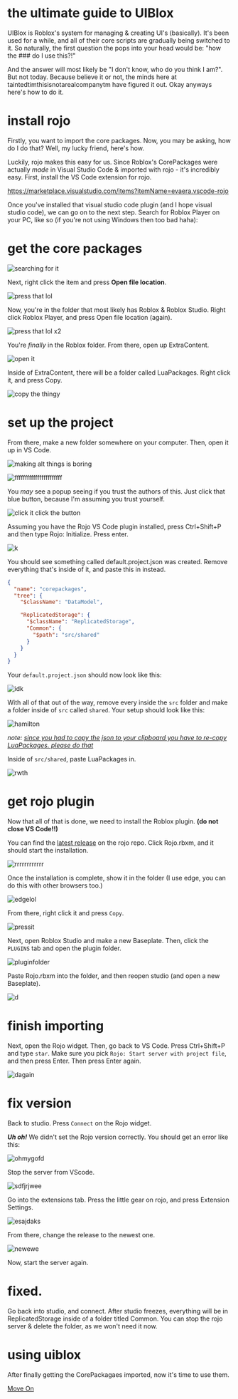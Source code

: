 # the ultimate guide to UIBlox

UIBlox is Roblox's system for managing & creating UI's (basically). It's been used for a while, and all of their core scripts are gradually being switched to it. So naturally, the first question the pops into your head would be: "how the ### do I use this?!"

And the answer will most likely be "I don't know, who do you think I am?". But not today. Because believe it or not, the minds here at taintedtimthisisnotarealcompanytm have figured it out. Okay anyways here's how to do it.

# install rojo

Firstly, you want to import the core packages. Now, you may be asking, how do I do that? Well, my lucky friend, here's how.

Luckily, rojo makes this easy for us. Since Roblox's CorePackages were actually *made* in Visual Studio Code & imported with rojo - it's incredibly easy. First, install the VS Code extension for rojo.

https://marketplace.visualstudio.com/items?itemName=evaera.vscode-rojo

Once you've installed that visual studio code plugin (and I hope visual studio code), we can go on to the next step. Search for Roblox Player on your PC, like so (if you're not using Windows then too bad haha):

# get the core packages

![searching for it](images/search.png)

Next, right click the item and press **Open file location**.

![press that lol](images/ofl.png)

Now, you're in the folder that most likely has Roblox & Roblox Studio. Right click Roblox Player, and press Open file location (again).

![press that lol x2](images/ofl2.png)

You're *finally* in the Roblox folder. From there, open up ExtraContent.

![open it](images/extracontent.png)

Inside of ExtraContent, there will be a folder called LuaPackages. Right click it, and press Copy.

![copy the thingy](images/copyec.png)

# set up the project

From there, make a new folder somewhere on your computer. Then, open it up in VS Code.

![making alt things is boring](images/openfolder.png)

![fffffffffffffffffffffff](images/yesclickyes.png)

You *may* see a popup seeing if you trust the authors of this. Just click that blue button, because I'm assuming you trust yourself.

![click it click the button](images/itrustme.png)

Assuming you have the Rojo VS Code plugin installed, press Ctrl+Shift+P and then type Rojo: Initialize. Press enter.

![k](images/fghj.png)

You should see something called default.project.json was created. Remove everything that's inside of it, and paste this in instead.

```json
{
  "name": "corepackages",
  "tree": {
    "$className": "DataModel",

    "ReplicatedStorage": {
      "$className": "ReplicatedStorage",
      "Common": {
        "$path": "src/shared"
      }
    }
  }
}
```

Your `default.project.json` should now look like this:

![idk](images/oops.png)

With all of that out of the way, remove every inside the `src` folder and make a folder inside of `src` called `shared`. Your setup should look like this:

![hamilton](images/uhohyoumadethewrongsuckeracuckold.png)

*note: <a href="#get-the-core-packages">since you had to copy the json to your clipboard you have to re-copy LuaPackages. please do that</a>*

Inside of `src/shared`, paste LuaPackages in.

![rwth](images/big.png)

# get rojo plugin

Now that all of that is done, we need to install the Roblox plugin. **(do not close VS Code!!)**

You can find the <a href="https://github.com/rojo-rbx/rojo/releases/latest">latest release</a> on the rojo repo. Click Rojo.rbxm, and it should start the installation.

![rrrrrrrrrrrr](images/rojo.png)

Once the installation is complete, show it in the folder (I use edge, you can do this with other browsers too.)

![edgelol](images/showit.png)

From there, right click it and press `Copy`.

![pressit](images/copyrbxm.png)

Next, open Roblox Studio and make a new Baseplate. Then, click the `PLUGINS` tab and open the plugin folder.

![pluginfolder](images/pluginfolder.png)

Paste Rojo.rbxm into the folder, and then reopen studio (and open a new Baseplate).

![d](images/pastedit.png)

# finish importing

Next, open the Rojo widget. Then, go back to VS Code. Press Ctrl+Shift+P and type `star`. Make sure you pick `Rojo: Start server with project file`, and then press Enter. Then press Enter again.

![dagain](images/youseethatwasmywifewhoyoudecidedtofuuuuuuuu.png)

# fix version

Back to studio. Press `Connect` on the Rojo widget.

***Uh oh!*** We didn't set the Rojo version correctly. You should get an error like this:

![ohmygofd](images/sofunny.png)

Stop the server from VScode.

![sdfjrjwee](images/stoptheserver.png)

Go into the extensions tab. Press the little gear on rojo, and press Extension Settings.

![esajdaks](images/setigngs.png)

From there, change the release to the newest one.

![newewe](images/bignumber.png)

Now, start the server again.

# fixed.

Go back into studio, and connect. After studio freezes, everything will be in ReplicatedStorage inside of a folder titled Common. You can stop the rojo server & delete the folder, as we won't need it now.

# using uiblox

After finally getting the CorePackagaes imported, now it's time to use them.

<a href="use.md">Move On</a>